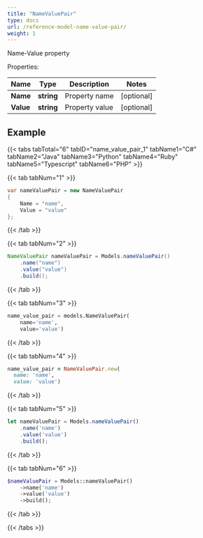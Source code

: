 ```yaml
---
title: "NameValuePair"
type: docs
url: /reference-model-name-value-pair/
weight: 1
---
```

Name-Value property             

Properties:

Name | Type | Description | Notes
---- | ---- | ----------- | -----
**Name** | **string** | Property name              | [optional] 
**Value** | **string** | Property value              | [optional] 


## Example

{{< tabs tabTotal="6" tabID="name_value_pair_1" tabName1="C#" tabName2="Java" tabName3="Python" tabName4="Ruby" tabName5="Typescript" tabName6="PHP" >}}

{{< tab tabNum="1" >}}

```csharp
var nameValuePair = new NameValuePair
{
    Name = "name",
    Value = "value"
};
```

{{< /tab >}}

{{< tab tabNum="2" >}}

```java
NameValuePair nameValuePair = Models.nameValuePair()
    .name("name")
    .value("value")
    .build();
```

{{< /tab >}}

{{< tab tabNum="3" >}}

```python
name_value_pair = models.NameValuePair(
    name='name',
    value='value')
```

{{< /tab >}}

{{< tab tabNum="4" >}}

```ruby
name_value_pair = NameValuePair.new(
  name: 'name',
  value: 'value')
```

{{< /tab >}}

{{< tab tabNum="5" >}}

```typescript
let nameValuePair = Models.nameValuePair()
    .name('name')
    .value('value')
    .build();
```

{{< /tab >}}

{{< tab tabNum="6" >}}

```php
$nameValuePair = Models::nameValuePair()
    ->name('name')
    ->value('value')
    ->build();
```

{{< /tab >}}

{{< /tabs >}}

